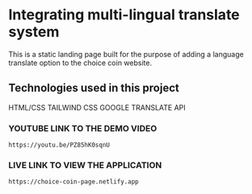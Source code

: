 # Integrating multi-lingual translate system 
This is a static landing page built for the purpose of adding a language translate option to the choice coin website. 


## Technologies used in this project

HTML/CSS 
TAILWIND CSS 
GOOGLE TRANSLATE API 

### YOUTUBE LINK TO THE DEMO VIDEO

```console
https://youtu.be/PZ85hK0sqnU
```

### LIVE LINK TO VIEW THE APPLICATION

```console
https://choice-coin-page.netlify.app
```
